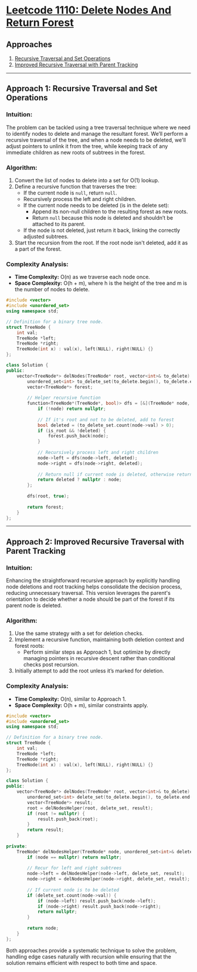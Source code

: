 # [Leetcode 1110: Delete Nodes And Return Forest](https://leetcode.com/problems/delete-nodes-and-return-forest/)

## Approaches
1. [Recursive Traversal and Set Operations](#approach-1)
2. [Improved Recursive Traversal with Parent Tracking](#approach-2)

---

## Approach 1: Recursive Traversal and Set Operations

### Intuition:
The problem can be tackled using a tree traversal technique where we need to identify nodes to delete and manage the resultant forest. We’ll perform a recursive traversal of the tree, and when a node needs to be deleted, we'll adjust pointers to unlink it from the tree, while keeping track of any immediate children as new roots of subtrees in the forest.

### Algorithm:
1. Convert the list of nodes to delete into a set for O(1) lookup.
2. Define a recursive function that traverses the tree:
    - If the current node is `null`, return `null`.
    - Recursively process the left and right children.
    - If the current node needs to be deleted (is in the delete set):
        - Append its non-null children to the resulting forest as new roots.
        - Return `null` because this node is deleted and shouldn’t be attached to its parent.
    - If the node is not deleted, just return it back, linking the correctly adjusted subtrees.
3. Start the recursion from the root. If the root node isn't deleted, add it as a part of the forest.

### Complexity Analysis:
- **Time Complexity:** O(n) as we traverse each node once.
- **Space Complexity:** O(h + m), where h is the height of the tree and m is the number of nodes to delete.

```cpp
#include <vector>
#include <unordered_set>
using namespace std;

// Definition for a binary tree node.
struct TreeNode {
    int val;
    TreeNode *left;
    TreeNode *right;
    TreeNode(int x) : val(x), left(NULL), right(NULL) {}
};

class Solution {
public:
    vector<TreeNode*> delNodes(TreeNode* root, vector<int>& to_delete) {
        unordered_set<int> to_delete_set(to_delete.begin(), to_delete.end());
        vector<TreeNode*> forest;
        
        // Helper recursive function
        function<TreeNode*(TreeNode*, bool)> dfs = [&](TreeNode* node, bool is_root) -> TreeNode* {
            if (!node) return nullptr;
            
            // If it's root and not to be deleted, add to forest
            bool deleted = (to_delete_set.count(node->val) > 0);
            if (is_root && !deleted) {
                forest.push_back(node);
            }
            
            // Recursively process left and right children
            node->left = dfs(node->left, deleted);
            node->right = dfs(node->right, deleted);
            
            // Return null if current node is deleted, otherwise return node
            return deleted ? nullptr : node;
        };
        
        dfs(root, true);
        
        return forest;
    }
};
```

---

## Approach 2: Improved Recursive Traversal with Parent Tracking

### Intuition:
Enhancing the straightforward recursive approach by explicitly handling node deletions and root tracking helps consolidate the decision process, reducing unnecessary traversal. This version leverages the parent's orientation to decide whether a node should be part of the forest if its parent node is deleted.

### Algorithm:
1. Use the same strategy with a set for deletion checks.
2. Implement a recursive function, maintaining both deletion context and forest roots:
    - Perform similar steps as Approach 1, but optimize by directly managing pointers in recursive descent rather than conditional checks post recursion.
3. Initially attempt to add the root unless it’s marked for deletion.

### Complexity Analysis:
- **Time Complexity:** O(n), similar to Approach 1.
- **Space Complexity:** O(h + m), similar constraints apply.

```cpp
#include <vector>
#include <unordered_set>
using namespace std;

// Definition for a binary tree node.
struct TreeNode {
    int val;
    TreeNode *left;
    TreeNode *right;
    TreeNode(int x) : val(x), left(NULL), right(NULL) {}
};

class Solution {
public:
    vector<TreeNode*> delNodes(TreeNode* root, vector<int>& to_delete) {
        unordered_set<int> delete_set(to_delete.begin(), to_delete.end());
        vector<TreeNode*> result;
        root = delNodesHelper(root, delete_set, result);
        if (root != nullptr) {
            result.push_back(root);
        }
        return result;
    }
    
private:
    TreeNode* delNodesHelper(TreeNode* node, unordered_set<int>& delete_set, vector<TreeNode*>& result) {
        if (node == nullptr) return nullptr;
        
        // Recur for left and right subtrees
        node->left = delNodesHelper(node->left, delete_set, result);
        node->right = delNodesHelper(node->right, delete_set, result);
        
        // If current node is to be deleted
        if (delete_set.count(node->val)) {
            if (node->left) result.push_back(node->left);
            if (node->right) result.push_back(node->right);
            return nullptr;
        }
        
        return node;
    }
};
```
Both approaches provide a systematic technique to solve the problem, handling edge cases naturally with recursion while ensuring that the solution remains efficient with respect to both time and space.

